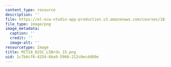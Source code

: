 ```yaml
---
content_type: resource
description: ''
file: https://ol-ocw-studio-app-production.s3.amazonaws.com/courses/18-02sc-multivariable-calculus-fall-2010/1c7b6cf642546ba95960212c0ecdd09e_MIT18_02SC_L5Brds_15.png
file_type: image/png
image_metadata:
  caption: ''
  credit: ''
  image-alt: ''
resourcetype: Image
title: MIT18_02SC_L5Brds_15.png
uid: 1c7b6cf6-4254-6ba9-5960-212c0ecdd09e
---
```

